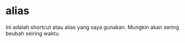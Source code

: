 # alias
Ini adalah shortcut atau alias yang saya gunakan. Mungkin akan sering beubah seiring waktu.
